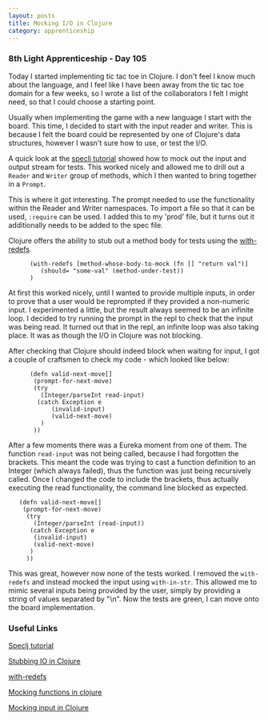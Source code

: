 ```yaml
---
layout: posts
title: Mocking I/O in Clojure
category: apprenticeship
---
```

### 8th Light Apprenticeship - Day 105

Today I started implementing tic tac toe in Clojure. I don't feel I know much about the language, and I feel like I have been away from the tic tac toe domain for a few weeks, so I wrote a list of the collaborators I felt I might need, so that I could choose a starting point.

<!--break--> 

Usually when implementing the game with a new language I start with the board. This time, I decided to start with the input reader and writer. This is because I felt the board could be represented by one of Clojure's data structures, however I wasn't sure how to use, or test the I/O.

A quick look at the [speclj tutorial](http://speclj.com/tutorial/step5#ch7) showed how to mock out the input and output stream for tests. This worked nicely and allowed me to drill out a `Reader` and `Writer` group of methods, which I then wanted to bring together in a `Prompt`.

This is where it got interesting.  The prompt needed to use the functionality within the Reader and Writer namespaces. To import a file so that it can be used, `:require` can be used. I added this to my 'prod' file, but it turns out it additionally needs to be added to the spec file.

Clojure offers the ability to stub out a method body for tests using the [with-redefs](https://clojuredocs.org/clojure.core/with-redefs). 

          (with-redefs [method-whose-body-to-mock (fn [] "return val")]
             (should= "some-val" (method-under-test))
          )
          
At first this worked nicely, until I wanted to provide multiple inputs, in order to prove that a user would be reprompted if they provided a non-numeric input. I experimented a little, but the result always seemed to be an infinite loop. I decided to try running the prompt in the repl to check that the input was being read. It turned out that in the repl, an infinite loop was also taking place. It was as though the I/O in Clojure was not blocking.

After checking that Clojure should indeed block when waiting for input, I got a couple of craftsmen to check my code - which looked like below: 
 
          (defn valid-next-move[]
           (prompt-for-next-move)
           (try
             (Integer/parseInt read-input)
            (catch Exception e
                (invalid-input)
                (valid-next-move)
             )
           ))
           
After a few moments there was a Eureka moment from one of them. The function `read-input` was not being called, because I had forgotten the brackets. This meant the code was trying to cast a function definition to an Integer (which always failed), thus the function was just being recursively called. Once I changed the code to include the brackets, thus actually executing the read functionality, the command line blocked as expected.

       (defn valid-next-move[]
        (prompt-for-next-move)
         (try
           (Integer/parseInt (read-input))
          (catch Exception e
           (invalid-input)
           (valid-next-move)
          )       
         ))
         
This was great, however now none of the tests worked. I removed the `with-redefs` and instead mocked the input using  `with-in-str`. This allowed me to mimic several inputs being provided by the user, simply by providing a string of values separated by "\n". Now the tests are green, I can move onto the board implementation.

### Useful Links

[Speclj tutorial](http://speclj.com/tutorial/step7)

[Stubbing IO in Clojure](http://emmanuelsanmiguel.com/stubbing-functions-in-clojure/)

[with-redefs](http://mikeknep.com/2014/05/01/speclj-with-redefs-and-should-invoke.html)

[Mocking functions in clojure](http://meaganwaller.com/index.php/2014/03/26/mocking-functions-in-clojure/)

[Mocking input in Clojure](http://mikeebert.tumblr.com/post/32243344470/mocking-input-in-clojure-thanks-colin)